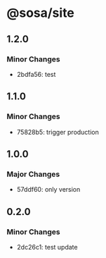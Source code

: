 # @sosa/site

## 1.2.0

### Minor Changes

- 2bdfa56: test

## 1.1.0

### Minor Changes

- 75828b5: trigger production

## 1.0.0

### Major Changes

- 57ddf60: only version

## 0.2.0

### Minor Changes

- 2dc26c1: test update
